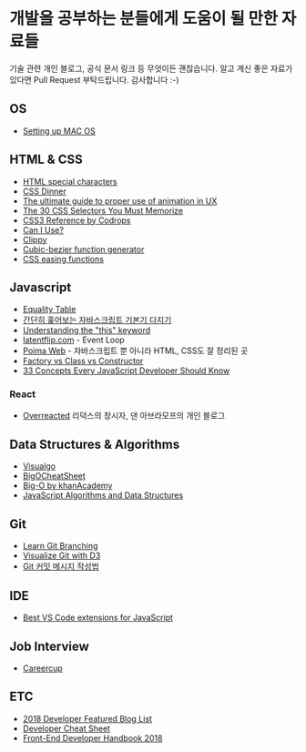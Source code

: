 # 개발을 공부하는 분들에게 도움이 될 만한 자료들

기술 관련 개인 블로그, 공식 문서 링크 등 무엇이든 괜찮습니다. 알고 계신 좋은 자료가 있다면 Pull Request 부탁드립니다. 감사합니다 :-)

## OS

- [Setting up MAC OS](https://subicura.com/2017/11/22/mac-os-development-environment-setup.html)

## HTML & CSS
- [HTML special characters](https://css-tricks.com/snippets/html/glyphs/)
- [CSS Dinner](https://flukeout.github.io/)
- [The ultimate guide to proper use of animation in UX](https://uxdesign.cc/the-ultimate-guide-to-proper-use-of-animation-in-ux-10bd98614fa9)
- [The 30 CSS Selectors You Must Memorize](https://code.tutsplus.com/tutorials/the-30-css-selectors-you-must-memorize--net-16048)
- [CSS3 Reference by Codrops](https://tympanus.net/codrops/css_reference/)
- [Can I Use?](https://caniuse.com/)
- [Clippy](http://bennettfeely.com/clippy/)
- [Cubic-bezier function generator](http://cubic-bezier.com/#.17,.67,.83,.67)
- [CSS easing functions](https://easings.net/ko)

## Javascript

- [Equality Table](https://slikts.github.io/js-equality-game/)
- [간단히 훑어보는 자바스크립트 기본기 다지기](https://joshua1988.github.io/web-development/javascript/javascript-basic-summary/)
- [Understanding the "this" keyword](https://tylermcginnis.com/this-keyword-call-apply-bind-javascript/)
- [latentflip.com](http://latentflip.com/loupe/?code=JC5vbignYnV0dG9uJywgJ2NsaWNrJywgZnVuY3Rpb24gb25DbGljaygpIHsKICAgIHNldFRpbWVvdXQoZnVuY3Rpb24gdGltZXIoKSB7CiAgICAgICAgY29uc29sZS5sb2coJ1lvdSBjbGlja2VkIHRoZSBidXR0b24hJyk7ICAgIAogICAgfSwgMjAwMCk7Cn0pOwoKY29uc29sZS5sb2coIkhpISIpOwoKc2V0VGltZW91dChmdW5jdGlvbiB0aW1lb3V0KCkgewogICAgY29uc29sZS5sb2coIkNsaWNrIHRoZSBidXR0b24hIik7Cn0sIDUwMDApOwoKY29uc29sZS5sb2coIldlbGNvbWUgdG8gbG91cGUuIik7!!!PGJ1dHRvbj5DbGljayBtZSE8L2J1dHRvbj4%3D) - Event Loop
- [Poima Web](https://poiemaweb.com/) - 자바스크립트 뿐 아니라 HTML, CSS도 잘 정리된 곳
- [Factory vs Class vs Constructor](https://medium.com/javascript-scene/javascript-factory-functions-vs-constructor-functions-vs-classes-2f22ceddf33e)
- [33 Concepts Every JavaScript Developer Should Know](https://github.com/leonardomso/33-js-concepts)

### React

- [Overreacted](https://overreacted.io/) 리덕스의 창시자, 댄 아브라모프의 개인 블로그

## Data Structures & Algorithms

- [Visualgo](https://visualgo.net/)
- [BigOCheatSheet](http://bigocheatsheet.com/)
- [Big-O by khanAcademy](https://ko.khanacademy.org/computing/computer-science/algorithms/asymptotic-notation/a/big-o-notation)
- [JavaScript Algorithms and Data Structures](https://github.com/trekhleb/javascript-algorithms#readme)

## Git

- [Learn Git Branching](https://learngitbranching.js.org/)
- [Visualize Git with D3](https://onlywei.github.io/explain-git-with-d3/)
- [Git 커밋 메시지 작성법](https://item4.github.io/2016-11-01/How-to-Write-a-Git-Commit-Message/)

## IDE

- [Best VS Code extensions for JavaScript](https://blog.pusher.com/vscode-javascript-node/)

## Job Interview

- [Careercup](https://www.careercup.com/)

## ETC

- [2018 Developer Featured Blog List](https://www.huskyhoochu.com/suggested-blogs)
- [Developer Cheat Sheet](https://devhints.io/)
- [Front-End Developer Handbook 2018](https://frontendmasters.com/books/front-end-handbook/2018/)

